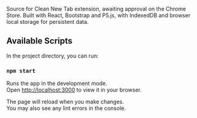 Source for Clean New Tab extension, awaiting approval on the Chrome Store. Built with React, Bootstrap and P5.js, with IndexedDB and browser local storage for persistent data.

## Available Scripts

In the project directory, you can run:

### `npm start`

Runs the app in the development mode.\
Open [http://localhost:3000](http://localhost:3000) to view it in your browser.

The page will reload when you make changes.\
You may also see any lint errors in the console.


